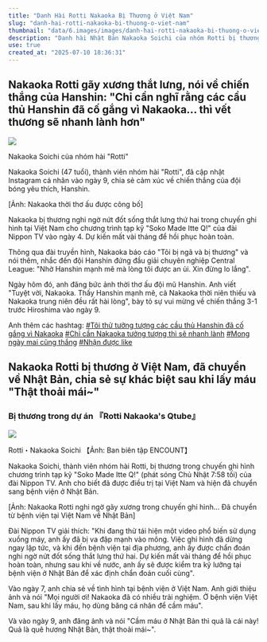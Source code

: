 ```yaml
---
title: "Danh Hài Rotti Nakaoka Bị Thương ở Việt Nam"
slug: "danh-hai-rotti-nakaoka-bi-thuong-o-viet-nam"
thumbnail: "data/6.images/images/danh-hai-rotti-nakaoka-bi-thuong-o-viet-nam.webp"
description: "Danh hài Nhật Bản Nakaoka Soichi của nhóm Rotti bị thương nghi nứt xương thắt lưng khi ghi hình tại Việt Nam. Anh đã về Nhật Bản điều trị và chia sẻ về quá trình hồi phục."
use: true
created_at: "2025-07-10 18:36:31"
---
```


## Nakaoka Rotti gãy xương thắt lưng, nói về chiến thắng của Hanshin: "Chỉ cần nghĩ rằng các cầu thủ Hanshin đã cố gắng vì Nakaoka... thì vết thương sẽ nhanh lành hơn"

![](/images/20250710-00000146-spnannex-000-4-view.webp)

Nakaoka Soichi của nhóm hài "Rotti"

Nakaoka Soichi (47 tuổi), thành viên nhóm hài "Rotti", đã cập nhật Instagram cá nhân vào ngày 9, chia sẻ cảm xúc về chiến thắng của đội bóng yêu thích, Hanshin.

[![]()Ảnh: Nakaoka thời thơ ấu được công bố]

Nakaoka bị thương nghi ngờ nứt đốt sống thắt lưng thứ hai trong chuyến ghi hình tại Việt Nam cho chương trình tạp kỹ "Soko Made Itte Q!" của đài Nippon TV vào ngày 4. Dự kiến mất vài tháng để hồi phục hoàn toàn.

Thông qua đài truyền hình, Nakaoka báo cáo "Tôi bị ngã và bị thương" và nói thêm, nhắc đến đội Hanshin đứng đầu giải chuyên nghiệp Central League: "Nhờ Hanshin mạnh mẽ mà lòng tôi được an ủi. Xin đừng lo lắng".

Ngày hôm đó, anh đăng bức ảnh thời thơ ấu đội mũ Hanshin. Anh viết "Tuyệt vời, Nakaoka. Thấy Hanshin mạnh mẽ, cả Nakaoka thời niên thiếu và Nakaoka trung niên đều rất hài lòng", bày tỏ sự vui mừng về chiến thắng 3-1 trước Hiroshima vào ngày 9.

Anh thêm các hashtag:
[#Tôi thử tưởng tượng các cầu thủ Hanshin đã cố gắng vì Nakaoka](https://news.yahoo.co.jp/search?p=%23%E4%B8%AD%E5%B2%A1%E3%81%AE%E7%82%BA%E3%81%AB%E9%98%AA%E7%A5%9E%E3%81%AE%E9%81%8A%E6%89%8B%E5%A5%AE%E8%B5%B7%E3%81%A8%E6%80%9D%E3%81%84%E8%BE%BC%E3%82%93%E3%81%A7%E3%81%BF%E3%81%BE%E3%81%97%E3%81%9F&source=article-body)
[#Chỉ cần Nakaoka tưởng tượng thì sẽ nhanh lành](https://news.yahoo.co.jp/search?p=%23%E4%B8%AD%E5%B2%A1%E3%81%AF%E6%80%9D%E3%81%84%E8%BE%BC%E3%82%93%E3%81%A0%E3%81%A0%E3%81%91%E3%81%A7%E6%B2%BB%E3%82%8A%E3%81%8C%E6%97%A9%E3%81%8F%E3%81%AA%E3%82%8B&source=article-body)
[#Mong ngày mai cũng thắng](https://news.yahoo.co.jp/search?p=%23%E3%81%BE%E3%81%9F%E6%98%8E%E6%97%A5%E3%82%82%E5%8B%9D%E3%81%A3%E3%81%A6%E6%AC%B2%E3%81%97%E3%81%84&source=article-body)
[#Nhận được like](https://news.yahoo.co.jp/search?p=%23%E3%81%84%E3%81%84%E3%81%AD%E3%82%82%E3%82%89%E3%81%A3%E3%81%A8%E3%81%91&source=article-body)

## Nakaoka Rotti bị thương ở Việt Nam, đã chuyển về Nhật Bản, chia sẻ sự khác biệt sau khi lấy máu "Thật thoải mái~"

### Bị thương trong dự án 『Rotti Nakaoka's Qtube』

![](/images/20250710-00824444-encount-000-5-view.webp)

Rotti・Nakaoka Soichi 【Ảnh: Ban biên tập ENCOUNT】

Nakaoka Soichi, thành viên nhóm hài Rotti, bị thương trong chuyến ghi hình chương trình tạp kỹ "Soko Made Itte Q!" (phát sóng Chủ Nhật 7:58 tối) của đài Nippon TV. Anh cho biết đã được điều trị tại Việt Nam và hiện đã chuyển sang bệnh viện ở Nhật Bản.

[![]()Ảnh: Nakaoka Rotti nghi ngờ gãy xương trong chuyến ghi hình... Đã chuyển từ bệnh viện tại Việt Nam về Nhật Bản]

Đài Nippon TV giải thích: "Khi đang thử tái hiện một video phổ biến sử dụng xuồng máy, anh ấy đã bị va đập mạnh vào mông. Việc ghi hình đã dừng ngay lập tức, và khi đến bệnh viện tại địa phương, anh ấy được chẩn đoán nghi ngờ nứt đốt sống thắt lưng thứ hai. Dự kiến mất vài tháng để hồi phục hoàn toàn, nhưng sau khi về nước, anh ấy sẽ được kiểm tra kỹ lưỡng tại bệnh viện ở Nhật Bản để xác định chẩn đoán cuối cùng".

Vào ngày 7, anh chia sẻ về tình hình tại bệnh viện ở Việt Nam. Anh giới thiệu ảnh và nói "Mọi người ơi! Nakaoka đã có nhiều trải nghiệm. Ở bệnh viện Việt Nam, sau khi lấy máu, họ dùng băng cá nhân để cầm máu".

Và vào ngày 9, anh đăng ảnh và nói "Cầm máu ở Nhật Bản thì quả là cái này! Quả là quê hương Nhật Bản, thật thoải mái~".

